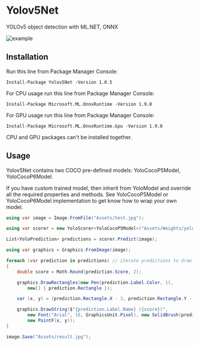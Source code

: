 # Yolov5Net
YOLOv5 object detection with ML.NET, ONNX

![example](https://github.com/mentalstack/yolov5-net/blob/master/img/result.jpg?raw=true)

## Installation

Run this line from Package Manager Console:

```
Install-Package Yolov5Net -Version 1.0.5
```

For CPU usage run this line from Package Manager Console:

```
Install-Package Microsoft.ML.OnnxRuntime -Version 1.9.0
```

For GPU usage run this line from Package Manager Console:

```
Install-Package Microsoft.ML.OnnxRuntime.Gpu -Version 1.9.0
```

CPU and GPU packages can't be installed together.

## Usage

Yolov5Net contains two COCO pre-defined models: YoloCocoP5Model, YoloCocoP6Model. 

If you have custom trained model, then inherit from YoloModel and override all the required properties and methods. See YoloCocoP5Model or YoloCocoP6Model implementation to get know how to wrap your own model. 

```c#
using var image = Image.FromFile("Assets/test.jpg");

using var scorer = new YoloScorer<YoloCocoP5Model>("Assets/Weights/yolov5s.onnx");

List<YoloPrediction> predictions = scorer.Predict(image);

using var graphics = Graphics.FromImage(image);

foreach (var prediction in predictions) // iterate predictions to draw results
{
	double score = Math.Round(prediction.Score, 2);

	graphics.DrawRectangles(new Pen(prediction.Label.Color, 1),
		new[] { prediction.Rectangle });

	var (x, y) = (prediction.Rectangle.X - 3, prediction.Rectangle.Y - 23);

	graphics.DrawString($"{prediction.Label.Name} ({score})",
		new Font("Arial", 16, GraphicsUnit.Pixel), new SolidBrush(prediction.Label.Color),
		new PointF(x, y));
}

image.Save("Assets/result.jpg");
```


